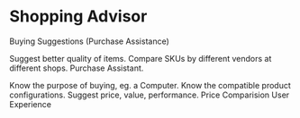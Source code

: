 # Shopping Advisor

Buying Suggestions (Purchase Assistance)

Suggest better quality of items.
Compare SKUs by different vendors at different shops.
Purchase Assistant.

Know the purpose of buying, eg. a Computer.
Know the compatible product configurations.
Suggest price, value, performance.
Price Comparision
User Experience
